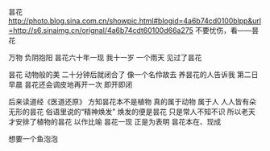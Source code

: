 昙花
http://photo.blog.sina.com.cn/showpic.html#blogid=4a6b74cd0100blpp&url=http://s6.sinaimg.cn/orignal/4a6b74cdt60100d66a275
不要忧伤，看——昙花
 
万物
负阴抱阳
昙花六十年一现
我十一岁
一个雨天
见过了昙花
 
昙花 动物般的美
二十分钟后就闭合了
像一个名伶故去
养昙花的人告诉我
第二日早晨 昙花还会调皮地再开一次
即开即闭 
 
后来读道经《医道还原》
方知昙花本不是植物  真的属于动物
属于人
人人皆有朵无形的昙花 
俗语里说的“精神焕发” 焕发的便是昙花
只是常人不知不识
所以老天才安排了植物的昙花 以作比喻
昙花一现 正是为表明 昙花本在、现成
 
想要一个鱼泡泡
 
 
 
 
 
 
 
